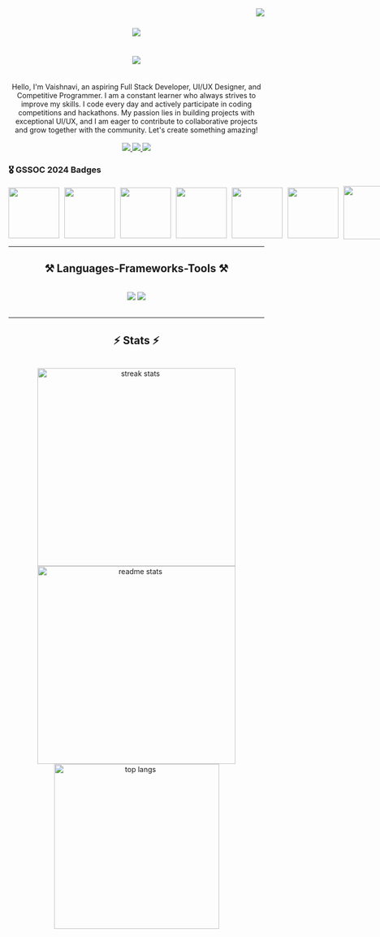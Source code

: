 <img align="right" src="https://visitor-badge.laobi.icu/badge?page_id=VaishnaviMankala19.VaishnaviMankala19" />

<h1 align="center">
    <img src="https://readme-typing-svg.herokuapp.com/?font=Righteous&size=35&color=000000&center=true&vCenter=true&width=600&height=70&duration=4000&lines=Hello!+👋+I'm+Mankala+Vaishnavi!;" />
</h1>

<h1 align="center">
    <img src="https://readme-typing-svg.herokuapp.com/?font=Righteous&size=35&center=true&vCenter=true&width=1000&height=70&duration=4000&lines=Aspiring+Full+Stack+Developer;UI/UX+Designer;Competitive+Coder;" />
</h1>

<br/>

<div align="center">
    Hello, I'm Vaishnavi, an aspiring Full Stack Developer, UI/UX Designer, and Competitive Programmer. I am a constant learner who always strives to improve my skills. I code every day and actively participate in coding competitions and hackathons. My passion lies in building projects with exceptional UI/UX, and I am eager to contribute to collaborative projects and grow together with the community. Let's create something amazing! 
</div>

<br/>
<div align="center"> 
  <a href="mailto:mankala.vaishnavi.2004@gmail.com">
    <img src="https://img.shields.io/badge/Gmail-333333?style=for-the-badge&logo=gmail&logoColor=red" />
  </a>
  <a href="https://www.linkedin.com/in/vaishnavi-mankala-33a256252/" target="_blank">
    <img src="https://img.shields.io/badge/LinkedIn-0077B5?style=for-the-badge&logo=linkedin&logoColor=white" target="_blank" />
  </a>
  <a href="https://portfolio-sigma-eight-45.vercel.app/" target="_blank">
     <img src="https://img.shields.io/badge/Portfolio-FF5722?style=for-the-badge&logo=todoist&logoColor=white" target="_blank" /> <!-- sqlite, safari, google-chrome are other good icon options -->
  </a>
</div>

<h3 align="left">🎖️ GSSOC 2024 Badges</h3>
<div style='display:flex; align-items:center; gap: 10px;' align='center'>
 <img src="https://raw.githubusercontent.com/GSSoC24/Postman-Challenge/main/docs/assets/Postman%20White.png" width="100px" height="100px" />

  <img src="https://raw.githubusercontent.com/GSSoC24/Postman-Challenge/main/docs/assets/1.png" width="100px" height="100px" />
  <img src="https://raw.githubusercontent.com/GSSoC24/Postman-Challenge/main/docs/assets/2.png" width="100px" height="100px" />
  <img src="https://raw.githubusercontent.com/GSSoC24/Postman-Challenge/main/docs/assets/3.png" width="100px" height="100px" />
  <img src="https://raw.githubusercontent.com/GSSoC24/Postman-Challenge/main/docs/assets/4.png" width="100px" height="100px" />
  <img src="https://raw.githubusercontent.com/GSSoC24/Postman-Challenge/main/docs/assets/5.png" width="100px" height="100px" />
  <img src="https://raw.githubusercontent.com/GSSoC24/Postman-Challenge/main/docs/assets/6.png" width="105px" height="105px" />
</div>

 <hr/> 
<h2 align="center">⚒️ Languages-Frameworks-Tools ⚒️</h2>
<br/>
<div align="center">
    <img src="https://skillicons.dev/icons?i=react,bootstrap,html,css,vscode,github,figma,tailwind,git" />
    <img src="https://skillicons.dev/icons?i=nodejs,python,javascript,typescript,express,mongodb,c,cpp,mysql" /><br>
</div>

<br/>
<hr/>

<h2 align="center">⚡ Stats ⚡</h2>
<br>
<div align="center">
  <img width="390" src="https://github-readme-streak-stats.herokuapp.com/?user=VaishnaviMankala19&count_private=true&theme=react&border_radius=10" alt="streak stats"/>
  <img width="390" src="https://github-readme-stats.vercel.app/api?username=VaishnaviMankala19&count_private=true&show_icons=true&theme=react&rank_icon=github&border_radius=10" alt="readme stats" />
  <br/>
  <img width="325" align="center" src="https://github-readme-stats.vercel.app/api/top-langs/?username=VaishnaviMankala19&hide=HTML&langs_count=8&layout=compact&theme=react&border_radius=10&size_weight=0.5&count_weight=0.5&exclude_repo=github-readme-stats" alt="top langs" />
</div>

